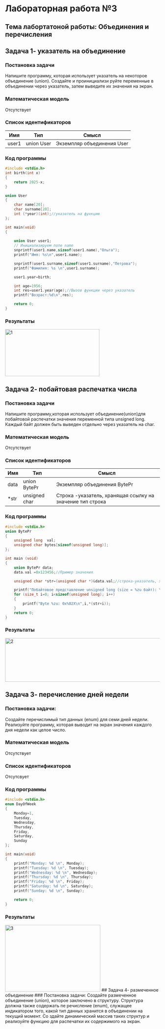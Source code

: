 # Лабораторная работа №3
## Тема лабортатоной работы: Объединения и перечисления
##  Задача 1- указатель на объединение
### Постановка задачи
Напишите программу, которая использует указатель на некоторое объединение (union). Создайте и проинициализи
руйте переменные в объединении через указатель, затем выведите их значения на экран.
### Математическая модель 
Отсутствует
### Список идентификаторов
| Имя |Тип|Смысл|
|-----|---|-----|
|user1|union User|Экземпляр объединения User|
### Код программы
```c
#include <stdio.h>
int birth(int x)
{
    return 2025-x;
}

union User
{
    char name[20];
    char surname[20];
    int (*year)(int);//указатель на функцию
};

int main(void)
{
    
    union User user1;
    // Инициализируем поле name
    snprintf(user1.name,sizeof(user1.name),"Ольга");
    printf("Имя: %s\n",user1.name);

    snprintf(user1.surname,sizeof(user1.surname),"Петрова");
    printf("Фамилия: %s \n",user1.surname);

    user1.year=birth;

    int age=1956;
    int res=user1.year(age);//Вызов функции через указатель
    printf("Возраст:%d\n",res);

    return 0;
}
```
### Результаты
<img width="307" height="153" alt="1" src="https://github.com/user-attachments/assets/92c1de39-8ad4-4ed7-a000-428c414a05f1" />

##  Задача 2- побайтовая распечатка числа
### Постановка задачи
 Напишите программу,которая использует объединение(union)для побайтовой распечатки значения переменной типа
 unsigned long. Каждый байт должен быть выведен отдельно через указатель на char.
### Математическая модель
Отсутствует
### Список идентификаторов
| Имя |Тип|Смысл|
|-----|---|-----|
|data|union BytePr|Экземпляр объединения BytePr|
|*str|unsigned char|Строка -указатель, хранящая ссылку на значение тип строка|
### Код программы
```c
#include <stdio.h>
union BytePr
{
    unsigned long  val;
    unsigned char bytes[sizeof(unsigned long)];
};

int main (void)
{
    union BytePr data;
    data.val =0x123456;//Пример значения

    unsigned char *str=(unsigned char *)&data.val;//строка-указатель, хранящая ссылку на значение типа строка

    printf("Побайтовое представление unsigned long (size = %zu байт): \n",sizeof(unsigned long));
    for (size_t i=0; i<sizeof(unsigned long); i++)
    {
        printf("Byte %zu: 0x%02X\n",i,*(str+i));
    }
    return 0;
}
```
### Результаты
<img width="515" height="142" alt="2" src="https://github.com/user-attachments/assets/8f61166d-faf8-4260-872d-99c1b5483951" />

## Задача 3- перечисление дней недели
### Постановка задачи:
 Создайте перечислимый тип данных (enum) для семи дней недели. Реализуйте программу, которая выводит на экран
 значения каждого дня недели как целое число.
### Математическая модель 
 Отсутствует
### Список идентификаторов
Отсутсвует
### Код программы
```c
#include <stdio.h>
enum DayOfWeek
{
    Monday=1,
    Tuesday,
    Wednesday,
    Thursday,
    Friday,
    Saturday,
    Sunday
};

int main(void)
{
    printf("Monday: %d \n", Monday);
    printf("Tuesday: %d \n", Tuesday);
    printf("Wednesday: %d \n", Wednesday);
    printf("Thursday: %d \n", Thursday);
    printf("Friday: %d \n", Friday);
    printf("Saturday: %d \n", Saturday);
    printf("Sunday: %d \n", Sunday);

    return 0;
}
```
### Результаты
<img width="310" height="217" alt="3" src="https://github.com/user-attachments/assets/3da00d49-dd59-4480-ba67-6aa37499a87e" />
## Задача 4- размеченное объединение
### Постановка задачи:
 Создайте размеченное объединение (union), которое заключено в структуру. Структура должна также содержать пе
речисление (enum), служащее индикатором того, какой тип данных хранится в объединении на текущий момент. Со
здайте динамический массив таких структур и реализуйте функцию для распечатки их содержимого на экран.





